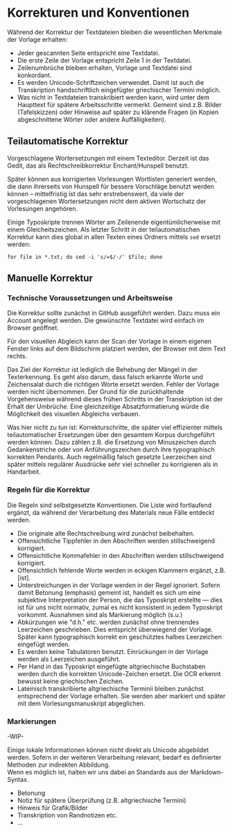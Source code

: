 
# Korrekturen und Konventionen

Während der Korrektur der Textdateien bleiben die wesentlichen Merkmale der Vorlage erhalten:

* Jeder gescannten Seite entspricht eine Textdatei.
* Die erste Zeile der Vorlage entspricht Zeile 1 in der Textdatei.
* Zeilenumbrüche bleiben erhalten, Vorlage und Textdatei sind konkordant.
* Es werden Unicode-Schriftzeichen verwendet. Damit ist auch die Transkription handschriftlich eingefügter griechischer Termini möglich.
* Was nicht in Textdateien transkribiert werden kann, wird unter dem Haupttext für spätere Arbeitsschritte vermerkt. Gemeint sind z.B. Bilder (Tafelskizzen) oder Hinweise auf später zu klärende Fragen (in Kopien abgeschnittene Wörter oder andere Auffälligkeiten).


## Teilautomatische Korrektur

Vorgeschlagene Wortersetzungen mit einem Texteditor. Derzeit ist das Gedit, das als Rechtschreibkorrektur Enchant/Hunspell benutzt.

Später können aus korrigierten Vorlesungen Wortlisten generiert werden, die dann ihrerseits von Hunspell für bessere Vorschläge benutzt werden können – mittelfristig ist das sehr erstrebenswert, da viele der vorgeschlagenen Wortersetzungen nicht dem aktiven Wortschatz der Vorlesungen angehören.

Einige Typoskripte trennen Wörter am Zeilenende eigentümlicherweise mit einem Gleicheitszeichen. Als letzter Schritt in der teilautomatischen Korrektur kann dies global in allen Texten eines Ordners mittels `sed` ersetzt werden:

~~~
for file in *.txt; do sed -i 's/=$/-/' $file; done
~~~



##  Manuelle Korrektur

### Technische Voraussetzungen und Arbeitsweise

Die Korrektur sollte zunächst in GitHub ausgeführt werden. Dazu muss ein Account angelegt werden. Die gewünschte Textdatei wird einfach im Browser geöffnet.

Für den visuellen Abgleich kann der Scan der Vorlage in einem eigenen Fenster links auf dem Bildschirm platziert werden, der Browser mit dem Text rechts.

Das Ziel der Korrektur ist lediglich die Behebung der Mängel in der Texterkennung. Es geht also darum, dass falsch erkannte Worte und Zeichensalat durch die richtigen Worte ersetzt werden. Fehler der Vorlage werden nicht übernommen. Der Grund für die zurückhaltende Vorgehensweise während dieses frühen Schritts in der Transkription ist der Erhalt der Umbrüche. Eine gleichzeitige Absatzformatierung würde die Möglichkeit des visuellen Abgleichs verbauen.

Was hier nicht zu tun ist: Korrekturschritte, die später viel effizienter mittels teilautomatischer Ersetzungen über den gesamtem Korpus durchgeführt werden können. Dazu zählen z.B. die Ersetzung von Minuszeichen durch Gedankenstriche oder von Anführungszeichen durch ihre typographisch korrekten Pendants. Auch regelmäßig falsch gesetzte Leerzeichen sind später mittels regulärer Ausdrücke sehr viel schneller zu korrigieren als in Handarbeit.

### Regeln für die Korrektur

Die Regeln sind selbstgesetzte Konventionen. Die Liste wird fortlaufend ergänzt, da während der Verarbeitung des Materials neue Fälle entdeckt werden.

* Die originale alte Rechtschreibung wird zunächst beibehalten.
* Offensichtliche Tippfehler in den Abschriften werden stillschweigend korrigiert.
* Offensichtliche Kommafehler in den Abschriften werden stillschweigend korrigiert.
* Offensichtlich fehlende Worte werden in eckigen Klammern ergänzt, z.B. [ist].
* Unterstreichungen in der Vorlage werden in der Regel ignoriert. Sofern damit Betonung (emphasis) gemeint ist, handelt es sich um eine subjektive Interpretation der Person, die das Typoskript erstellte — dies ist für uns nicht normativ, zumal es nicht konsistent in jedem Typoskript vorkommt. Ausnahmen sind als Markierung möglich (s.u.)
* Abkürzungen wie "d.h." etc. werden zunächst ohne trennendes Leerzeichen geschrieben. Dies entspricht überwiegend der Vorlage. Später kann typographisch korrekt ein geschütztes halbes Leerzeichen eingefügt werden.
* Es werden keine Tabulatoren benutzt. Einrückungen in der Vorlage werden als Leerzeichen ausgeführt.
* Per Hand in das Typoskript eingefügte altgriechische Buchstaben werden durch die korrekten Unicode-Zeichen ersetzt. Die OCR erkennt bewusst keine griechischen Zeichen.
* Lateinisch transkribierte altgriechische Terminii bleiben zunächst entsprechend der Vorlage erhalten. Sie werden aber markiert und später mit dem Vorlesungsmanuskript abgeglichen.

### Markierungen

-WIP-

Einige lokale Informationen können nicht direkt als Unicode abgebildet werden. Sofern in der weiteren Verarbeitung relevant, bedarf es definierter Methoden zur indirekten Abbildung.  
Wenn es möglich ist, halten wir uns dabei an Standards aus der Markdown-Syntax.

* Betonung
* Notiz für spätere Überprüfung (z.B. altgriechische Termini)
* Hinweis für Grafik/Bilder
* Transkription von Randnotizen etc.
* ...






